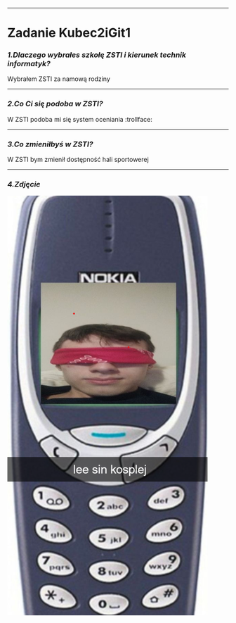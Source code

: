*** 
# Zadanie Kubec2iGit1

### ***1.Dlaczego wybrałes szkołę ZSTI i kierunek technik informatyk?*** 
Wybrałem ZSTI za namową rodziny
***

### ***2.Co Ci się podoba w ZSTI?*** 
W ZSTI podoba mi się system oceniania :trollface:
***

### ***3.Co zmieniłbyś w ZSTI?***
W ZSTI bym zmienił dostępność hali sportowerej
***

### ***4.Zdjęcie***
![leesincosplay](/logo/gae.png)
